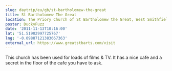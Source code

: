 ```yaml
---
slug: daytrip/eu/gb/st-bartholomew-the-great
title: St Bartholomew The Great
location: The Priory Church of St Bartholomew the Great, West Smithfield, London, UK, EC1A 9DE
poster: DuckyFuzz
date: '2011-11-13T10:16:00'
lat: '51.51902997725767'
lng: '-0.09887121383667363'
external_url: https://www.greatstbarts.com/visit
---
```


This church has been used for loads of films &amp; TV. It has a nice cafe and a secret in the floor of the cafe you have to ask.
